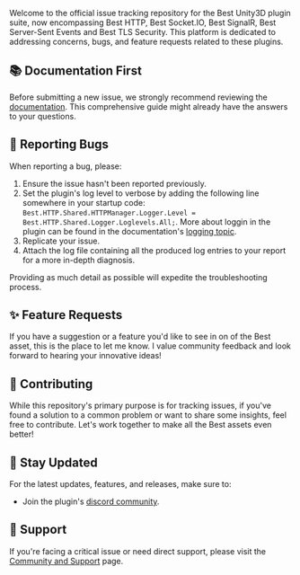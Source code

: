 ﻿Welcome to the official issue tracking repository for the Best Unity3D plugin suite, now encompassing Best HTTP, Best Socket.IO, Best SignalR, Best Server-Sent Events and Best TLS Security. This platform is dedicated to addressing concerns, bugs, and feature requests related to these plugins.

## 📚 Documentation First

Before submitting a new issue, we strongly recommend reviewing the [documentation](https://bestdocshub.pages.dev/). 
This comprehensive guide might already have the answers to your questions.

## 🐛 Reporting Bugs

When reporting a bug, please:

1. Ensure the issue hasn't been reported previously.
2. Set the plugin's log level to verbose by adding the following line somewhere in your startup code: `Best.HTTP.Shared.HTTPManager.Logger.Level = Best.HTTP.Shared.Logger.Loglevels.All;`. More about loggin in the plugin can be found in the documentation's [logging topic](https://bestdocshub.pages.dev/Shared/logging/).
3. Replicate your issue.
4. Attach the log file containing all the produced log entries to your report for a more in-depth diagnosis.

Providing as much detail as possible will expedite the troubleshooting process.

## ✨ Feature Requests

If you have a suggestion or a feature you'd like to see in on of the Best asset, this is the place to let me know. 
I value community feedback and look forward to hearing your innovative ideas!

## 🤝 Contributing

While this repository's primary purpose is for tracking issues, if you've found a solution to a common problem or want to share some insights, feel free to contribute. 
Let's work together to make all the Best assets even better!

## 📣 Stay Updated

For the latest updates, features, and releases, make sure to:

- Join the plugin's [discord community](https://discord.gg/yD9tXwQ).
  
## 🚀 Support

If you're facing a critical issue or need direct support, please visit the [Community and Support](https://bestdocshub.pages.dev/Shared/support/) page.
